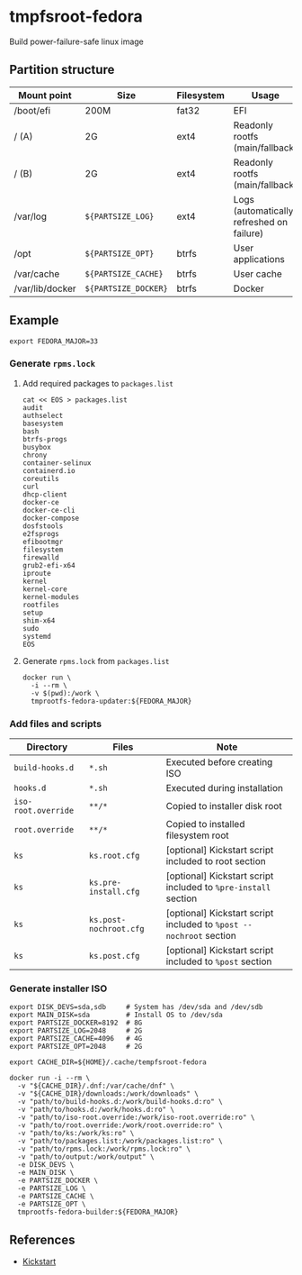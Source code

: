 # tmpfsroot-fedora

Build power-failure-safe linux image

## Partition structure

Mount point     | Size                 | Filesystem | Usage
--------------- | -------------------- | ---------- | -----
/boot/efi       |                 200M | fat32      | EFI
/ (A)           |                   2G | ext4       | Readonly rootfs (main/fallback)
/ (B)           |                   2G | ext4       | Readonly rootfs (main/fallback)
/var/log        |    `${PARTSIZE_LOG}` | ext4       | Logs (automatically refreshed on failure)
/opt            |    `${PARTSIZE_OPT}` | btrfs      | User applications
/var/cache      |  `${PARTSIZE_CACHE}` | btrfs      | User cache
/var/lib/docker | `${PARTSIZE_DOCKER}` | btrfs      | Docker

## Example

```
export FEDORA_MAJOR=33
```

### Generate `rpms.lock`

1. Add required packages to `packages.list`
    ```
    cat << EOS > packages.list
    audit
    authselect
    basesystem
    bash
    btrfs-progs
    busybox
    chrony
    container-selinux
    containerd.io
    coreutils
    curl
    dhcp-client
    docker-ce
    docker-ce-cli
    docker-compose
    dosfstools
    e2fsprogs
    efibootmgr
    filesystem
    firewalld
    grub2-efi-x64
    iproute
    kernel
    kernel-core
    kernel-modules
    rootfiles
    setup
    shim-x64
    sudo
    systemd
    EOS
    ```
2. Generate `rpms.lock` from `packages.list`
    ```
    docker run \
      -i --rm \
      -v $(pwd):/work \
      tmprootfs-fedora-updater:${FEDORA_MAJOR}
    ```

### Add files and scripts

Directory           | Files                  | Note
------------------- | ---------------------- | ----
`build-hooks.d`     | `*.sh`                 | Executed before creating ISO
`hooks.d`           | `*.sh`                 | Executed during installation
`iso-root.override` | `**/*`                 | Copied to installer disk root
`root.override`     | `**/*`                 | Copied to installed filesystem root
`ks`                | `ks.root.cfg`          | [optional] Kickstart script included to root section
`ks`                | `ks.pre-install.cfg`   | [optional] Kickstart script included to `%pre-install` section
`ks`                | `ks.post-nochroot.cfg` | [optional] Kickstart script included to `%post --nochroot` section
`ks`                | `ks.post.cfg`          | [optional] Kickstart script included to `%post` section

### Generate installer ISO

```
export DISK_DEVS=sda,sdb     # System has /dev/sda and /dev/sdb
export MAIN_DISK=sda         # Install OS to /dev/sda
export PARTSIZE_DOCKER=8192  # 8G
export PARTSIZE_LOG=2048     # 2G
export PARTSIZE_CACHE=4096   # 4G
export PARTSIZE_OPT=2048     # 2G

export CACHE_DIR=${HOME}/.cache/tempfsroot-fedora

docker run -i --rm \
  -v "${CACHE_DIR}/.dnf:/var/cache/dnf" \
  -v "${CACHE_DIR}/downloads:/work/downloads" \
  -v "path/to/build-hooks.d:/work/build-hooks.d:ro" \
  -v "path/to/hooks.d:/work/hooks.d:ro" \
  -v "path/to/iso-root.override:/work/iso-root.override:ro" \
  -v "path/to/root.override:/work/root.override:ro" \
  -v "path/to/ks:/work/ks:ro" \
  -v "path/to/packages.list:/work/packages.list:ro" \
  -v "path/to/rpms.lock:/work/rpms.lock:ro" \
  -v "path/to/output:/work/output" \
  -e DISK_DEVS \
  -e MAIN_DISK \
  -e PARTSIZE_DOCKER \
  -e PARTSIZE_LOG \
  -e PARTSIZE_CACHE \
  -e PARTSIZE_OPT \
  tmprootfs-fedora-builder:${FEDORA_MAJOR}
```

## References
- [Kickstart](https://pykickstart.readthedocs.io/en/latest/kickstart-docs.html)
